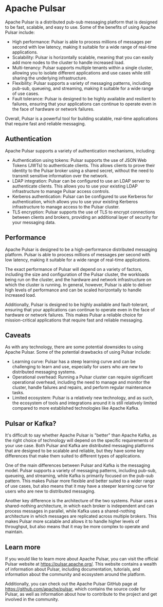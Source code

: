 # Apache Pulsar

Apache Pulsar is a distributed pub-sub messaging platform that is designed to be fast, scalable, and easy to use. Some of the benefits of using Apache Pulsar include:

* High performance: Pulsar is able to process millions of messages per second with low latency, making it suitable for a wide range of real-time applications.
* Scalability: Pulsar is horizontally scalable, meaning that you can easily add more nodes to the cluster to handle increased load.
* Multi-tenancy: Pulsar supports multiple tenants within a single cluster, allowing you to isolate different applications and use cases while still sharing the underlying infrastructure.
* Flexibility: Pulsar supports a variety of messaging patterns, including pub-sub, queueing, and streaming, making it suitable for a wide range of use cases.
* Fault tolerance: Pulsar is designed to be highly available and resilient to failures, ensuring that your applications can continue to operate even in the face of hardware or network failures.

Overall, Pulsar is a powerful tool for building scalable, real-time applications that require fast and reliable messaging.

## Authentication

Apache Pulsar supports a variety of authentication mechanisms, including:

* Authentication using tokens: Pulsar supports the use of JSON Web Tokens (JWTs) to authenticate clients. This allows clients to prove their identity to the Pulsar broker using a shared secret, without the need to transmit sensitive information over the network.
* LDAP integration: Pulsar can be configured to use an LDAP server to authenticate clients. This allows you to use your existing LDAP infrastructure to manage Pulsar access controls.
* Kerberos authentication: Pulsar can be configured to use Kerberos for authentication, which allows you to use your existing Kerberos infrastructure to manage access to the Pulsar cluster.
* TLS encryption: Pulsar supports the use of TLS to encrypt connections between clients and brokers, providing an additional layer of security for your messaging data.

## Performance

Apache Pulsar is designed to be a high-performance distributed messaging platform. Pulsar is able to process millions of messages per second with low latency, making it suitable for a wide range of real-time applications.

The exact performance of Pulsar will depend on a variety of factors, including the size and configuration of the Pulsar cluster, the workloads being run on the cluster, and the hardware and network infrastructure on which the cluster is running. In general, however, Pulsar is able to deliver high levels of performance and can be scaled horizontally to handle increased load.

Additionally, Pulsar is designed to be highly available and fault-tolerant, ensuring that your applications can continue to operate even in the face of hardware or network failures. This makes Pulsar a reliable choice for mission-critical applications that require fast and reliable messaging.

## Caveats

As with any technology, there are some potential downsides to using Apache Pulsar. Some of the potential drawbacks of using Pulsar include:

* Learning curve: Pulsar has a steep learning curve and can be challenging to learn and use, especially for users who are new to distributed messaging systems.
* Operational overhead: Running a Pulsar cluster can require significant operational overhead, including the need to manage and monitor the cluster, handle failures and repairs, and perform regular maintenance tasks.
* Limited ecosystem: Pulsar is a relatively new technology, and as such, the ecosystem of tools and integrations around it is still relatively limited compared to more established technologies like Apache Kafka.

## Pulsar or Kafka?

It's difficult to say whether Apache Pulsar is "better" than Apache Kafka, as the right choice of technology will depend on the specific requirements of your use case. Both Pulsar and Kafka are distributed messaging platforms that are designed to be scalable and reliable, but they have some key differences that make them suited to different types of applications.

One of the main differences between Pulsar and Kafka is the messaging model. Pulsar supports a variety of messaging patterns, including pub-sub, queueing, and streaming, while Kafka is primarily focused on the pub-sub pattern. This makes Pulsar more flexible and better suited to a wider range of use cases, but also means that it may have a steeper learning curve for users who are new to distributed messaging.

Another key difference is the architecture of the two systems. Pulsar uses a shared-nothing architecture, in which each broker is independent and can process messages in parallel, while Kafka uses a shared-nothing architecture in which messages are replicated across multiple brokers. This makes Pulsar more scalable and allows it to handle higher levels of throughput, but also means that it may be more complex to operate and maintain.

## Learn more

If you would like to learn more about Apache Pulsar, you can visit the official Pulsar website at https://pulsar.apache.org/. This website contains a wealth of information about Pulsar, including documentation, tutorials, and information about the community and ecosystem around the platform.

Additionally, you can check out the Apache Pulsar GitHub page at https://github.com/apache/pulsar, which contains the source code for Pulsar, as well as information about how to contribute to the project and get involved in the community.
